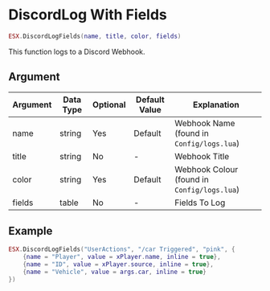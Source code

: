 # DiscordLog With Fields

```lua
ESX.DiscordLogFields(name, title, color, fields)
```

This function logs to a Discord Webhook.

## Argument

| Argument | Data Type | Optional | Default Value | Explanation          |
|----------|-----------|----------|---------------|----------------------|
| name     | string     | Yes       | Default             | Webhook Name (found in `Config/logs.lua`)|
| title    | string     | No       | -             | Webhook Title     |
| color    | string     | Yes       | Default             | Webhook Colour (found in `Config/logs.lua`)     |
| fields   | table     | No       | -             | Fields To Log     |

## Example

```lua
ESX.DiscordLogFields("UserActions", "/car Triggered", "pink", {
	{name = "Player", value = xPlayer.name, inline = true},
	{name = "ID", value = xPlayer.source, inline = true},
	{name = "Vehicle", value = args.car, inline = true}
})
```

